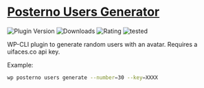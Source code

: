 # [Posterno Users Generator](https://posterno.com) #

![Plugin Version](https://img.shields.io/wordpress/plugin/v/posterno.svg?color=%235c6ac5&label=Latest%20release) ![Downloads](https://img.shields.io/wordpress/plugin/dt/posterno.svg?color=%2346b450&label=Downloads&style=popout) ![Rating](https://img.shields.io/wordpress/plugin/rating/posterno.svg?color=%2346b450&label=Rating) ![tested](https://img.shields.io/wordpress/plugin/tested/posterno.svg?color=%2346b450&label=WordPress)

WP-CLI plugin to generate random users with an avatar. Requires a uifaces.co api key.

Example:

```sh
wp posterno users generate --number=30 --key=XXXX
```
